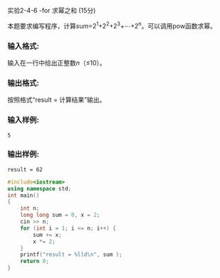 实验2-4-6 -for 求幂之和 (15分)

本题要求编写程序，计算*s*u*m*=2<sup>1</sup>+2<sup>2</sup>+2<sup>3</sup>+⋯+2<sup>n</sup>。可以调用pow函数求幂。

### 输入格式:

输入在一行中给出正整数*n*（≤10）。

### 输出格式:

按照格式“result = 计算结果”输出。

### 输入样例:

```in
5
```

### 输出样例:

```out
result = 62
```



```c++
#include<iostream>
using namespace std;
int main()
{
	int n;
	long long sum = 0, x = 2;
	cin >> n;
	for (int i = 1; i <= n; i++) {
		sum += x;
		x *= 2;
	}
	printf("result = %lld\n", sum );
	return 0;
}
```


